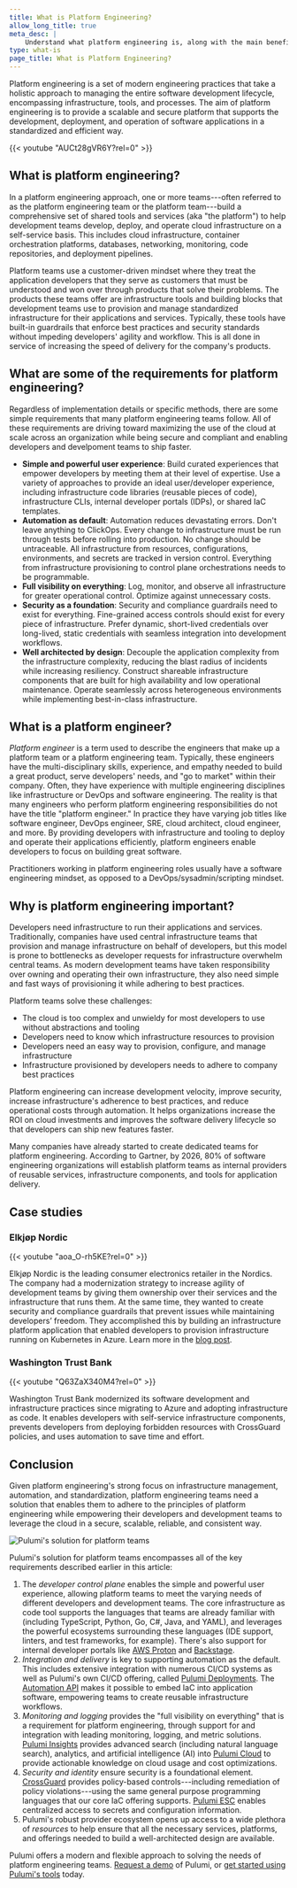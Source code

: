 ```yaml
---
title: What is Platform Engineering?
allow_long_title: true
meta_desc: |
    Understand what platform engineering is, along with the main benefits and importance for modern application development.
type: what-is
page_title: What is Platform Engineering?
---
```


Platform engineering is a set of modern engineering practices that take a holistic approach to managing the entire software development lifecycle, encompassing infrastructure, tools, and processes. The aim of platform engineering is to provide a scalable and secure platform that supports the development, deployment, and operation of software applications in a standardized and efficient way.

{{< youtube "AUCt28gVR6Y?rel=0" >}}

## What is platform engineering?

In a platform engineering approach, one or more teams---often referred to as the platform engineering team or the platform team---build a comprehensive set of shared tools and services (aka "the platform") to help development teams develop, deploy, and operate cloud infrastructure on a self-service basis. This includes cloud infrastructure, container orchestration platforms, databases, networking, monitoring, code repositories, and deployment pipelines.

Platform teams use a customer-driven mindset where they treat the application developers that they serve as customers that must be understood and won over through products that solve their problems. The products these teams offer are infrastructure tools and building blocks that development teams use to provision and manage standardized infrastructure for their applications and services. Typically, these tools have built-in guardrails that enforce best practices and security standards without impeding developers' agility and workflow. This is all done in service of increasing the speed of delivery for the company's products.

## What are some of the requirements for platform engineering?

Regardless of implementation details or specific methods, there are some simple requirements that many platform engineering teams follow. All of these requirements are driving toward maximizing the use of the cloud at scale across an organization while being secure and compliant and enabling developers and develpoment teams to ship faster.

* **Simple and powerful user experience**: Build curated experiences that empower developers by meeting them at their level of expertise. Use a variety of approaches to provide an ideal user/developer experience, including infrastructure code libraries (reusable pieces of code), infrastructure CLIs, internal developer portals (IDPs), or shared IaC templates.
* **Automation as default**: Automation reduces devastating errors. Don't leave anything to ClickOps. Every change to infrastructure must be run through tests before rolling into production. No change should be untraceable. All infrastructure from resources, configurations, environments, and secrets are tracked in version control. Everything from infrastructure provisioning to control plane orchestrations needs to be programmable.
* **Full visibility on everything**: Log, monitor, and observe all infrastructure for greater operational control. Optimize against unnecessary costs.
* **Security as a foundation**: Security and compliance guardrails need to exist for everything. Fine-grained access controls should exist for every piece of infrastructure. Prefer dynamic, short-lived credentials over long-lived, static credentials with seamless integration into development workflows.
* **Well architected by design**: Decouple the application complexity from the infrastructure complexity, reducing the blast radius of incidents while increasing resiliency. Construct shareable infrastructure components that are built for high availability and low operational maintenance. Operate seamlessly across heterogeneous environments while implementing best-in-class infrastructure.

## What is a platform engineer?

_Platform engineer_ is a term used to describe the engineers that make up a platform team or a platform engineering team. Typically, these engineers have the multi-disciplinary skills, experience, and empathy needed to build a great product, serve developers' needs, and "go to market" within their company. Often, they have experience with multiple engineering disciplines like infrastructure or DevOps and software engineering. The reality is that many engineers who perform platform engineering responsibilities do not have the title "platform engineer." In practice they have varying job titles like software engineer, DevOps engineer, SRE, cloud architect, cloud engineer, and more. By providing developers with infrastructure and tooling to deploy and operate their applications efficiently, platform engineers enable developers to focus on building great software.

Practitioners working in platform engineering roles usually have a software engineering mindset, as opposed to a DevOps/sysadmin/scripting mindset.

## Why is platform engineering important?

Developers need infrastructure to run their applications and services. Traditionally, companies have used central infrastructure teams that provision and manage infrastructure on behalf of developers, but this model is prone to bottlenecks as developer requests for infrastructure overwhelm central teams. As modern development teams have taken responsibility over owning and operating their own infrastructure, they also need simple and fast ways of provisioning it while adhering to best practices.

Platform teams solve these challenges:

* The cloud is too complex and unwieldy for most developers to use without abstractions and tooling
* Developers need to know which infrastructure resources to provision
* Developers need an easy way to provision, configure, and manage infrastructure
* Infrastructure provisioned by developers needs to adhere to company best practices

Platform engineering can increase development velocity, improve security, increase infrastructure's adherence to best practices, and reduce operational costs through automation. It helps organizations increase the ROI on cloud investments and improves the software delivery lifecycle so that developers can ship new features faster.

Many companies have already started to create dedicated teams for platform engineering. According to Gartner, by 2026, 80% of software engineering organizations will establish platform teams as internal providers of reusable services, infrastructure components, and tools for application delivery.

## Case studies

### Elkjøp Nordic

{{< youtube "aoa_O-rh5KE?rel=0" >}}

Elkjøp Nordic is the leading consumer electronics retailer in the Nordics. The company had a modernization strategy to increase agility of development teams by giving them ownership over their services and the infrastructure that runs them. At the same time, they wanted to create security and compliance guardrails that prevent issues while maintaining developers’ freedom. They accomplished this by building an infrastructure platform application that enabled developers to provision infrastructure running on Kubernetes in Azure. Learn more in the [blog post](/blog/how-elkjop-nordic-enables-developers-to-self-serve-infrastructure/).

### Washington Trust Bank

{{< youtube "Q63ZaX340M4?rel=0" >}}

Washington Trust Bank modernized its software development and infrastructure practices since migrating to Azure and adopting infrastructure as code. It enables developers with self-service infrastructure components, prevents developers from deploying forbidden resources with CrossGuard policies, and uses automation to save time and effort.

## Conclusion

Given platform engineering's strong focus on infrastructure management, automation, and standardization, platform engineering teams need a solution that enables them to adhere to the principles of platform engineering while empowering their developers and development teams to leverage the cloud in a secure, scalable, reliable, and consistent way.

![Pulumi's solution for platform teams](/images/product/platform-teams-diagram.png)

Pulumi's solution for platform teams encompasses all of the key requirements described earlier in this article:

1. The _developer control plane_ enables the simple and powerful user experience, allowing platform teams to meet the varying needs of different developers and development teams. The core infrastructure as code tool supports the languages that teams are already familiar with (including TypeScript, Python, Go, C#, Java, and YAML), and leverages the powerful ecosystems surrounding these languages (IDE support, linters, and test frameworks, for example). There's also support for internal developer portals like [AWS Proton](https://aws.amazon.com/proton/) and [Backstage](https://backstage.io).
2. _Integration and delivery_ is key to supporting automation as the default. This includes extensive integration with numerous CI/CD systems as well as Pulumi's own CI/CD offering, called [Pulumi Deployments](/product/pulumi-deployments/). The [Automation API](/automation/) makes it possible to embed IaC into application software, empowering teams to create reusable infrastructure workflows.
3. _Monitoring and logging_ provides the "full visibility on everything" that is a requirement for platform engineering, through support for and integration with leading monitoring, logging, and metric solutions. [Pulumi Insights](/product/pulumi-insights/) provides advanced search (including natural language search), analytics, and artificial intelligence (AI) into [Pulumi Cloud](/product/pulumi-cloud/) to provide actionable knowledge on cloud usage and cost optimizations.
4. _Security and identity_ ensure security is a foundational element. [CrossGuard](/crossguard/) provides policy-based controls---including remediation of policy violations---using the same general purpose programming languages that our core IaC offering supports. [Pulumi ESC](/product/esc) enables centralized access to secrets and configuration information.
5. Pulumi's robust provider ecosystem opens up access to a wide plethora of _resources_ to help ensure that all the necessary services, platforms, and offerings needed to build a well-architected design are available.

Pulumi offers a modern and flexible approach to solving the needs of platform engineering teams. [Request a demo](/request-a-demo) of Pulumi, or [get started using Pulumi's tools](/docs/get-started) today.
